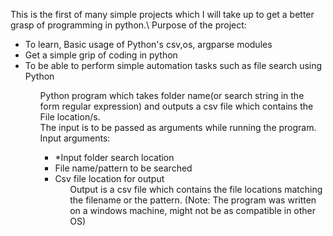 <body>
    <p>
        This is the first of many simple projects which I will take up to get a better grasp of programming in python.\
        Purpose of the project:
        <ul>
        <li>To learn, Basic usage of Python's csv,os, argparse modules
        <li>Get a simple grip of coding in python
        <li>To be able to perform simple automation tasks such as file search using Python
        <ul \>
    <p \>
    <p>
    Python program which takes folder name(or search string in the form regular expression) and outputs a csv file which contains the File location/s.<br>
    The input is to be passed as arguments while running the program.<br>
    Input arguments:
            <ul>
                <li>*Input folder search location
                <li>File name/pattern to be searched
                <li>Csv file location for output
            <ul \>
        Output is a csv file which contains the file locations matching the filename or the pattern.
        (Note: The program was written on a windows machine, might not be as compatible in other OS)
    <p \>
<body \>
